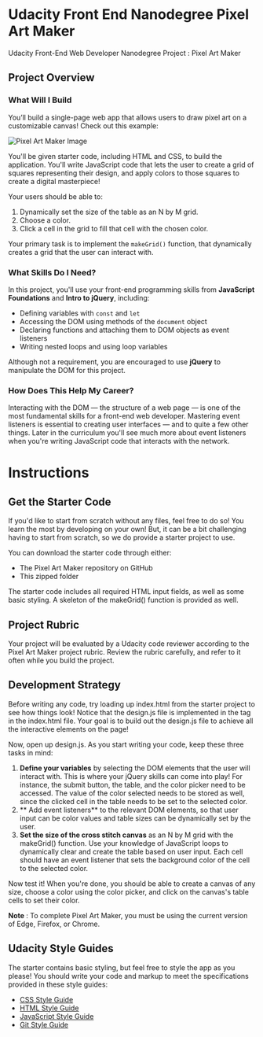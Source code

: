 # Udacity Front End Nanodegree Pixel Art Maker
Udacity Front-End Web Developer Nanodegree Project : Pixel Art Maker

## Project Overview

### What Will I Build
You’ll build a single-page web app that allows users to draw pixel art on a customizable canvas! Check out this example:

![Pixel Art Maker Image](https://d17h27t6h515a5.cloudfront.net/topher/2017/August/59a4a997_screen-shot-2017-08-22-at-8.33.49-pm/screen-shot-2017-08-22-at-8.33.49-pm.png)

You'll be given starter code, including HTML and CSS, to build the application. You'll write JavaScript code that lets the user to create a grid of squares representing their design, and apply colors to those squares to create a digital masterpiece!

Your users should be able to:

1. Dynamically set the size of the table as an N by M grid.
2. Choose a color.
3. Click a cell in the grid to fill that cell with the chosen color.

Your primary task is to implement the `makeGrid()` function, that dynamically creates a grid that the user can interact with.

### What Skills Do I Need?
In this project, you'll use your front-end programming skills from **JavaScript Foundations** and **Intro to jQuery**, including:
* Defining variables with `const` and `let`
* Accessing the DOM using methods of the `document` object
* Declaring functions and attaching them to DOM objects as event listeners
* Writing nested loops and using loop variables

Although not a requirement, you are encouraged to use **jQuery** to manipulate the DOM for this project.

### How Does This Help My Career?
Interacting with the DOM — the structure of a web page — is one of the most fundamental skills for a front-end web developer. Mastering event listeners is essential to creating user interfaces — and to quite a few other things. Later in the curriculum you'll see much more about event listeners when you're writing JavaScript code that interacts with the network.


# Instructions
## Get the Starter Code

If you'd like to start from scratch without any files, feel free to do so! You learn the most by developing on your own! But, it can be a bit challenging having to start from scratch, so we do provide a starter project to use.

You can download the starter code through either:
 
* The Pixel Art Maker repository on GitHub
* This zipped folder

The starter code includes all required HTML input fields, as well as some basic styling. A skeleton of the makeGrid() function is provided as well.

## Project Rubric
Your project will be evaluated by a Udacity code reviewer according to the Pixel Art Maker project rubric. Review the rubric carefully, and refer to it often while you build the project.

## Development Strategy
Before writing any code, try loading up index.html from the starter project to see how things look! Notice that the design.js file is implemented in the <body> tag in the index.html file. Your goal is to build out the design.js file to achieve all the interactive elements on the page!

Now, open up design.js. As you start writing your code, keep these three tasks in mind:

1. **Define your variables** by selecting the DOM elements that the user will interact with. This is where your jQuery skills can come into play! For instance, the submit button, the table, and the color picker need to be accessed. The value of the color selected needs to be stored as well, since the clicked cell in the table needs to be set to the selected color.
2. ** Add event listeners** to the relevant DOM elements, so that user input can be color values and table sizes can be dynamically set by the user.
3. **Set the size of the cross stitch canvas** as an N by M grid with the makeGrid() function. Use your knowledge of JavaScript loops to dynamically clear and create the table based on user input. Each cell should have an event listener that sets the background color of the cell to the selected color.

Now test it! When you're done, you should be able to create a canvas of any size, choose a color using the color picker, and click on the canvas's table cells to set their color.

**Note** : To complete Pixel Art Maker, you must be using the current version of Edge, Firefox, or Chrome.

## Udacity Style Guides
The starter contains basic styling, but feel free to style the app as you please! You should write your code and markup to meet the specifications provided in these style guides:

* [CSS Style Guide](http://udacity.github.io/frontend-nanodegree-styleguide/css.html)
* [HTML Style Guide](http://udacity.github.io/frontend-nanodegree-styleguide/index.html)
* [JavaScript Style Guide](http://udacity.github.io/frontend-nanodegree-styleguide/javascript.html)
* [Git Style Guide](https://udacity.github.io/git-styleguide/)
